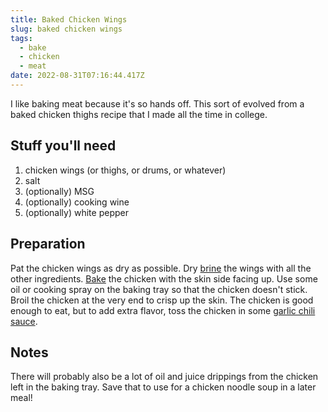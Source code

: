 ```yaml
---
title: Baked Chicken Wings
slug: baked chicken wings
tags:
  - bake
  - chicken
  - meat
date: 2022-08-31T07:16:44.417Z
---
```

I like baking meat because it's so hands off. This sort of evolved from a baked chicken thighs recipe that I made all the time in college.

## Stuff you'll need

1. chicken wings (or thighs, or drums, or whatever)
1. salt
1. (optionally) MSG
1. (optionally) cooking wine
1. (optionally) white pepper

## Preparation

Pat the chicken wings as dry as possible. Dry [brine](/techniques/brining) the wings with all the other ingredients. [Bake](/techniques/baking) the chicken with the skin side facing up. Use some oil or cooking spray on the baking tray so that the chicken doesn't stick. Broil the chicken at the very end to crisp up the skin. The chicken is good enough to eat, but to add extra flavor, toss the chicken in some [garlic chili sauce](/recipes/garlic-chili-sauce).

## Notes

There will probably also be a lot of oil and juice drippings from the chicken left in the baking tray. Save that to use for a chicken noodle soup in a later meal!